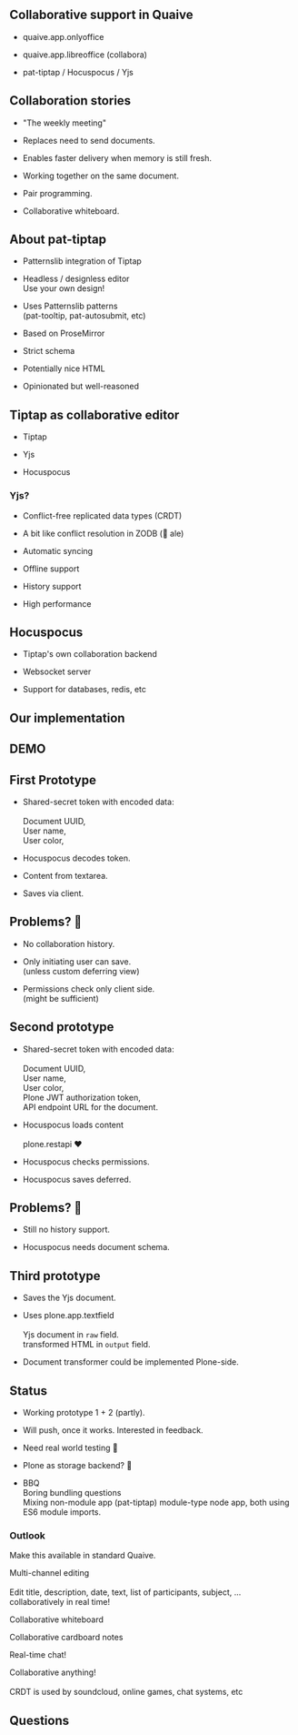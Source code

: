 <!-- .slide: data-background="lime" -->
## Collaborative support in Quaive


<!-- .slide: data-background="lime" -->
- quaive.app.onlyoffice


<!-- .slide: data-background="lime" -->
- quaive.app.libreoffice (collabora)


<!-- .slide: data-background="lime" -->
- pat-tiptap / Hocuspocus / Yjs




<!-- .slide: data-background="lime" -->
## Collaboration stories


<!-- .slide: data-background="lime" -->
- "The weekly meeting"


<!-- .slide: data-background="lime" -->
- Replaces need to send documents.


<!-- .slide: data-background="lime" -->
- Enables faster delivery when memory is still fresh.


<!-- .slide: data-background="lime" -->
- Working together on the same document.


<!-- .slide: data-background="lime" -->
- Pair programming.


<!-- .slide: data-background="lime" -->
- Collaborative whiteboard.




<!-- .slide: data-background="Yellow" -->
## About pat-tiptap


<!-- .slide: data-background="Yellow" -->
- Patternslib integration of Tiptap


<!-- .slide: data-background="Yellow" -->
- Headless / designless editor
  <br>Use your own design!


<!-- .slide: data-background="Yellow" -->
- Uses Patternslib patterns
  <br>(pat-tooltip, pat-autosubmit, etc)


<!-- .slide: data-background="Yellow" -->
- Based on ProseMirror


<!-- .slide: data-background="Yellow" -->
- Strict schema


<!-- .slide: data-background="Yellow" -->
- Potentially nice HTML


<!-- .slide: data-background="Yellow" -->
- Opinionated but well-reasoned




<!-- .slide: data-background="Blue" -->
## Tiptap as collaborative editor


<!-- .slide: data-background="Blue" -->
- Tiptap

- Yjs

- Hocuspocus


<!-- .slide: data-background="Blue" -->
### Yjs?


<!-- .slide: data-background="Blue" -->
- Conflict-free replicated data types (CRDT)


<!-- .slide: data-background="Blue" -->
- A bit like conflict resolution in ZODB (🥂 ale)


<!-- .slide: data-background="Blue" -->
- Automatic syncing


<!-- .slide: data-background="Blue" -->
- Offline support


<!-- .slide: data-background="Blue" -->
- History support


<!-- .slide: data-background="Blue" -->
- High performance


<!-- .slide: data-background="Blue" -->
## Hocuspocus


<!-- .slide: data-background="Blue" -->
- Tiptap's own collaboration backend


<!-- .slide: data-background="Blue" -->
- Websocket server


<!-- .slide: data-background="Blue" -->
- Support for databases, redis, etc 




<!-- .slide: data-background="Blue" -->
## Our implementation


<!-- .slide: data-background="Blue" -->
## DEMO




<!-- .slide: data-background="Blue" -->
## First Prototype


<!-- .slide: data-background="Blue" -->
- Shared-secret token with encoded data:
  <br>
  <br>Document UUID,
  <br>User name,
  <br>User color,


<!-- .slide: data-background="Blue" -->
- Hocuspocus decodes token.


<!-- .slide: data-background="Blue" -->
- Content from textarea.


<!-- .slide: data-background="Blue" -->
- Saves via client.


<!-- .slide: data-background="Blue" -->
## Problems? 🤷


<!-- .slide: data-background="Blue" -->
- No collaboration history.


<!-- .slide: data-background="Blue" -->
- Only initiating user can save.
  <br>(unless custom deferring view)


<!-- .slide: data-background="Blue" -->
- Permissions check only client side.
  <br>(might be sufficient)




<!-- .slide: data-background="Blue" -->
## Second prototype


<!-- .slide: data-background="Blue" -->
- Shared-secret token with encoded data:
  <br>
  <br>Document UUID,
  <br>User name,
  <br>User color,
  <br>Plone JWT authorization token,
  <br>API endpoint URL for the document.


<!-- .slide: data-background="Blue" -->
- Hocuspocus loads content
  <br>
  <br>plone.restapi ♥️


<!-- .slide: data-background="Blue" -->
- Hocuspocus checks permissions.


<!-- .slide: data-background="Blue" -->
- Hocuspocus saves deferred.


<!-- .slide: data-background="Blue" -->
## Problems? 🤷


<!-- .slide: data-background="Blue" -->
- Still no history support.


<!-- .slide: data-background="Blue" -->
- Hocuspocus needs document schema.




<!-- .slide: data-background="Blue" -->
## Third prototype


<!-- .slide: data-background="Blue" -->
- Saves the Yjs document.


<!-- .slide: data-background="Blue" -->
- Uses plone.app.textfield
  <br>
  <br>Yjs document in `raw` field.
  <br>transformed HTML in `output` field.


<!-- .slide: data-background="Blue" -->
- Document transformer could be implemented Plone-side.




<!-- .slide: data-background="Cyan" -->
## Status


<!-- .slide: data-background="Cyan" -->
- Working prototype 1 + 2 (partly).


<!-- .slide: data-background="Cyan" -->
- Will push, once it works. Interested in feedback.


<!-- .slide: data-background="Cyan" -->
- Need real world testing 🤷


<!-- .slide: data-background="Blue" -->
- Plone as storage backend? 🤷


<!-- .slide: data-background="Blue" -->
- BBQ
  <br>Boring bundling questions
  <br>Mixing non-module app (pat-tiptap) module-type node app, both using ES6 module imports.




<!-- .slide: data-background="Blue" -->
### Outlook


<!-- .slide: data-background="Blue" -->
Make this available in standard Quaive.


<!-- .slide: data-background="Blue" -->
Multi-channel editing
<br>
<br>Edit title, description, date, text, list of participants, subject, ... collaboratively in real time!


<!-- .slide: data-background="Blue" -->
Collaborative whiteboard


<!-- .slide: data-background="Blue" -->
Collaborative cardboard notes


<!-- .slide: data-background="Blue" -->
Real-time chat!


<!-- .slide: data-background="Blue" -->
Collaborative anything!
<br>
<br>CRDT is used by soundcloud, online games, chat systems, etc




<!-- .slide: data-background="Purple" data-background-image="./resources/imgs/thats_all_folks.svg" -->




<!-- .slide: data-background="DarkViolet" -->
## Questions
